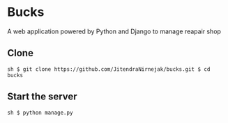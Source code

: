 # Bucks
A web application powered by Python and Django to manage reapair shop

## Clone
``sh
$ git clone https://github.com/JitendraNirnejak/bucks.git
$ cd bucks
``

## Start the server
``sh
$ python manage.py
``
